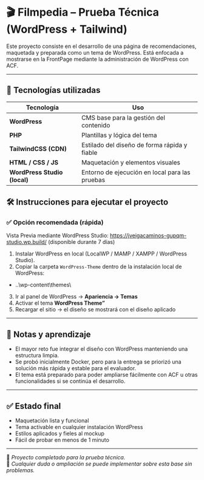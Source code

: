 # 🎬 Filmpedia – Prueba Técnica (WordPress + Tailwind)

Este proyecto consiste en el desarrollo de una página de recomendaciones, maquetada y preparada como un tema de WordPress. Está enfocada a mostrarse en la FrontPage mediante la administración de WordPress con ACF.

---

## 🚀 Tecnologías utilizadas

| Tecnología | Uso |
|------------|-----|
| **WordPress** | CMS base para la gestión del contenido |
| **PHP** | Plantillas y lógica del tema |
| **TailwindCSS (CDN)** | Estilado del diseño de forma rápida y fiable |
| **HTML / CSS / JS** | Maquetación y elementos visuales |
| **WordPress Studio (local)** | Entorno de ejecución en local para las pruebas |


## 🛠️ Instrucciones para ejecutar el proyecto

### ✅ Opción recomendada (rápida)

Vista Previa mediante WordPress Studio: https://jveigacaminos-gupqm-studio.wp.build/ (disponible  durante 7 días)

1. Instalar WordPress en local (LocalWP / MAMP / XAMPP / WordPress Studio).
2. Copiar la carpeta `WordPress-Theme` dentro de la instalación local de WordPress:
  - ..\wp-content\themes\
3. Ir al panel de WordPress → **Apariencia → Temas**
4. Activar el tema **WordPress Theme”**
6. Recargar el sitio → el diseño se mostrará con el diseño aplicado
---

## 🧾 Notas y aprendizaje

- El mayor reto fue integrar el diseño con WordPress manteniendo una estructura limpia.
- Se probó inicialmente Docker, pero para la entrega se priorizó una solución más rápida y estable para el evaluador.
- El tema está preparado para poder ampliarse fácilmente con ACF u otras funcionalidades si se continúa el desarrollo.

---

## ✅ Estado final

- Maquetación lista y funcional
- Tema activable en cualquier instalación WordPress
- Estilos aplicados y fieles al mockup
- Fácil de probar en menos de 1 minuto

---

📌 *Proyecto completado para la prueba técnica.*  
📌 *Cualquier duda o ampliación se puede implementar sobre esta base sin problemas.*
